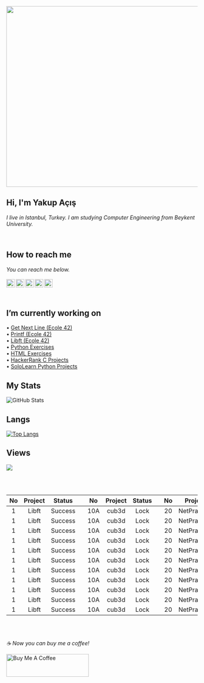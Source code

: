 <p align="center">
  <img width="846" height="476" src="https://user-images.githubusercontent.com/73075252/177059081-57cd4b58-608e-4317-963d-892b0503033f.gif">
</p>

## Hi, I'm Yakup Açış
*I live in Istanbul, Turkey. I am studying Computer Engineering from Beykent University.*

</br>

## How to reach me
*You can reach me below.*
<br/>
<br/>
[<img width="22" src="https://cdn.jsdelivr.net/npm/simple-icons@v6/icons/linkedin.svg" align="left" />][linkedin]
[<img width="22" src="https://cdn.jsdelivr.net/npm/simple-icons@v6/icons/instagram.svg" align="left" />][instagram]
[<img width="22" src="https://cdn.jsdelivr.net/npm/simple-icons@v6/icons/sololearn.svg" align="left" />][sololearn]
[<img width="22" src="https://cdn.jsdelivr.net/npm/simple-icons@v6/icons/hackerrank.svg" align="left" />][hackerrank]
[<img width="22" src="https://cdn.jsdelivr.net/npm/simple-icons@v6/icons/stackoverflow.svg" align="left" />][stackoverflow]

<br/>

[linkedin]:https://www.linkedin.com/in/yakupacs/
[instagram]:https://www.instagram.com/yakupacs/
[sololearn]:https://www.sololearn.com/profile/20751899
[hackerrank]:https://www.hackerrank.com/ykpacs
[stackoverflow]:https://stackoverflow.com/users/19217480/yakup-açış

<br/>

## I’m currently working on <br>
• [Get Next Line (Ecole 42)](https://github.com/Yakupacs/Ecole42_Get_Next_Line) <br>
• [Printf (Ecole 42)](https://github.com/Yakupacs/Ecole42_Printf) <br>
• [Libft (Ecole 42)](https://github.com/Yakupacs/Libft) <br>
• [Python Exercises](https://github.com/Yakupacs/Python-Cursus-BTK.git) <br>
• [HTML Exercises](https://github.com/Yakupacs/HTML-Cursus-BTK) <br>
• [HackerRank C Projects](https://github.com/Yakupacs/HackerRank-C-Projects) <br> 
• [SoloLearn Python Projects](https://github.com/Yakupacs/SoloLearn-Python) <br>


## My Stats
![GitHub Stats](https://github-readme-stats.vercel.app/api?username=Yakupacs&theme=radical)


## Langs
[![Top Langs](https://github-readme-stats.vercel.app/api/top-langs/?username=yakupacs&layout=compact)](https://github.com/yakupacs)

## Views
![](https://komarev.com/ghpvc/?username=yakupacs&color=yellow)

<br>
<br>

| No | Project | Status  |  | No  | Project | Status |  | No | Project     | Status |
| :---:  | :---:   | :---:  | :---:  | :---:  | :---:    | :---:    | :---:  | :---:  | :---:  | :---:   |
| 1  | Libft   | Success |  | 10A | cub3d   | Lock   |  | 20 | NetPractice | Lock   |
| 1  | Libft   | Success |  | 10A | cub3d   | Lock   |  | 20 | NetPractice | Lock   |
| 1  | Libft   | Success |  | 10A | cub3d   | Lock   |  | 20 | NetPractice | Lock   |
| 1  | Libft   | Success |  | 10A | cub3d   | Lock   |  | 20 | NetPractice | Lock   |
| 1  | Libft   | Success |  | 10A | cub3d   | Lock   |  | 20 | NetPractice | Lock   |
| 1  | Libft   | Success |  | 10A | cub3d   | Lock   |  | 20 | NetPractice | Lock   |
| 1  | Libft   | Success |  | 10A | cub3d   | Lock   |  | 20 | NetPractice | Lock   |
| 1  | Libft   | Success |  | 10A | cub3d   | Lock   |  | 20 | NetPractice | Lock   |
| 1  | Libft   | Success |  | 10A | cub3d   | Lock   |  | 20 | NetPractice | Lock   |
| 1  | Libft   | Success |  | 10A | cub3d   | Lock   |  | 20 | NetPractice | Lock   |
| 1  | Libft   | Success |  | 10A | cub3d   | Lock   |  | 20 | NetPractice | Lock   |


<br>
<br>

 *☕️ Now you can buy me a coffee!*
 
<a href="https://www.buymeacoffee.com/yakupacs" target="_blank"><img src="https://cdn.buymeacoffee.com/buttons/v2/default-yellow.png" alt="Buy Me A Coffee" style="height: 60px !important;width: 217px !important;" ></a>
